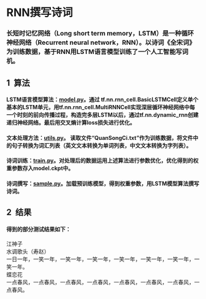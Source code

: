 # RNN撰写诗词 

### 长短时记忆网络（Long short term memory，LSTM）是一种循环神经网络（Recurrent neural network，RNN）。以诗词《全宋词》为训练数据，基于RNN用LSTM语言模型训练了一个人工智能写词机。

## 1 &nbsp;算法
####  LSTM语言模型算法：[model.py](https://github.com/fxfviolet/RNN_for_writing_poem/blob/master/model.py)。通过 tf.nn.rnn_cell.BasicLSTMCell定义单个基本的LSTM单元，用tf.nn.rnn_cell.MultiRNNCell实现深层循环神经网络中每一个时刻的前向传播过程，构造完多层LSTM以后，通过tf.nn.dynamic_rnn创建递归神经网络。最后用交叉熵计算loss损失进行优化。
####  文本处理方法：[utils.py](https://github.com/fxfviolet/RNN_for_writing_poem/blob/master/utils.py)。 读取文件“QuanSongCi.txt”作为训练数据，将文件中的句子转换为词汇列表（英文文本转换为单词列表，中文文本转换为字列表）。
####  诗词训练：[train.py](https://github.com/fxfviolet/RNN_for_writing_poem/blob/master/train.py)。对处理后的数据运用上述算法进行参数优化，优化得到的权重参数存入model.ckpt中。
####  诗词撰写：[sample.py](https://github.com/fxfviolet/RNN_for_writing_poem/blob/master/sample.py)。加载预训练模型，得到权重参数，用LSTM模型算法撰写诗词。

## 2 &nbsp;结果
#### 得到的部分测试结果如下：
江神子      
水调歌头（寿赵）     
一日一年，一笑一年，一笑一年，一笑一年，一笑一年，一笑一年，一笑一年，一笑一年。     
蝶恋花       
一点春风，一点春风，一点春风，一点春风，一点春风，一点春风，一点春风，一点春风。     




 

 
